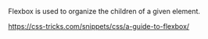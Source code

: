 Flexbox is used to organize the children of a given element.

https://css-tricks.com/snippets/css/a-guide-to-flexbox/